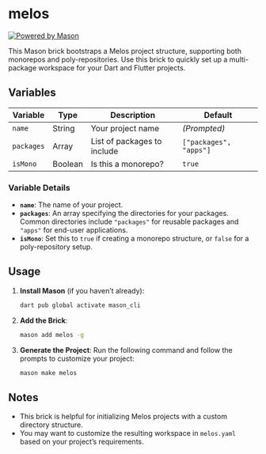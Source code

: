 # melos

[![Powered by Mason](https://img.shields.io/endpoint?url=https%3A%2F%2Ftinyurl.com%2Fmason-badge)](https://github.com/felangel/mason)

This Mason brick bootstraps a Melos project structure, supporting both monorepos and poly-repositories. Use this brick to quickly set up a multi-package workspace for your Dart and Flutter projects.

## Variables

| Variable   | Type    | Description                 | Default                |
| ---------- | ------- | --------------------------- | ---------------------- |
| `name`     | String  | Your project name           | _(Prompted)_           |
| `packages` | Array   | List of packages to include | `["packages", "apps"]` |
| `isMono`   | Boolean | Is this a monorepo?         | `true`                 |

### Variable Details

- **`name`**: The name of your project.
- **`packages`**: An array specifying the directories for your packages. Common directories include `"packages"` for reusable packages and `"apps"` for end-user applications.
- **`isMono`**: Set this to `true` if creating a monorepo structure, or `false` for a poly-repository setup.

## Usage

1. **Install Mason** (if you haven’t already):

   ```bash
   dart pub global activate mason_cli
   ```

2. **Add the Brick**:

   ```bash
   mason add melos -g
   ```

3. **Generate the Project**:
   Run the following command and follow the prompts to customize your project:
   ```bash
   mason make melos
   ```

## Notes

- This brick is helpful for initializing Melos projects with a custom directory structure.
- You may want to customize the resulting workspace in `melos.yaml` based on your project’s requirements.
